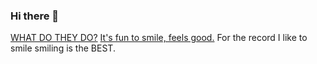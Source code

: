 ### Hi there 👋

[WHAT DO THEY DO?](https://youtu.be/hcRxFRgNpns?t=3576) [It's fun to smile, feels good.](https://youtu.be/zqnT4thTEow?t=74) For the record I like to smile smiling is the BEST. 